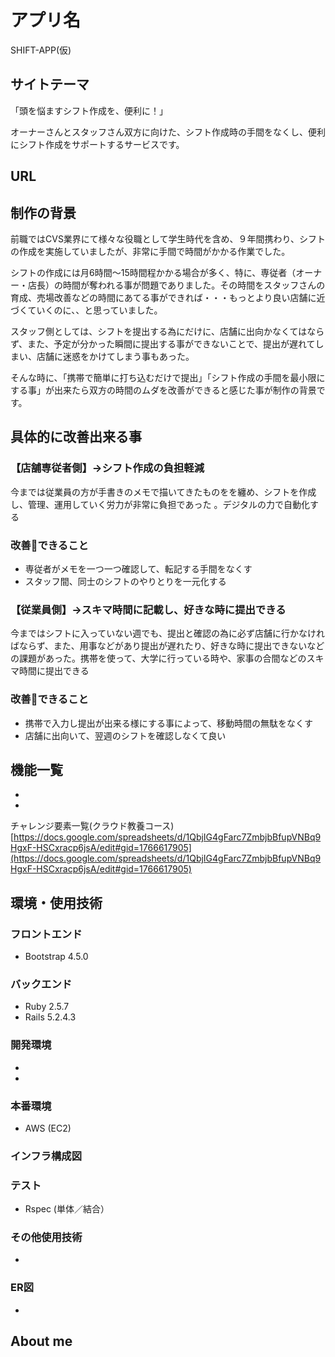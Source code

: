 # アプリ名
SHIFT-APP(仮)


## サイトテーマ

「頭を悩ますシフト作成を、便利に！」

オーナーさんとスタッフさん双方に向けた、シフト作成時の手間をなくし、便利にシフト作成をサポートするサービスです。

## URL

[]()


## 制作の背景

前職ではCVS業界にて様々な役職として学生時代を含め、９年間携わり、シフトの作成を実施していましたが、非常に手間で時間がかかる作業でした。

シフトの作成には月6時間〜15時間程かかる場合が多く、特に、専従者（オーナー・店長）の時間が奪われる事が問題でありました。その時間をスタッフさんの育成、売場改善などの時間にあてる事ができれば・・・もっとより良い店舗に近づくていくのに、、と思っていました。

スタッフ側としては、シフトを提出する為にだけに、店舗に出向かなくてはならず、また、予定が分かった瞬間に提出する事ができないことで、提出が遅れてしまい、店舗に迷惑をかけてしまう事もあった。

そんな時に、「携帯で簡単に打ち込むだけで提出」「シフト作成の手間を最小限にする事」が出来たら双方の時間のムダを改善ができると感じた事が制作の背景です。


## 具体的に改善出来る事

### 【店舗専従者側】→シフト作成の負担軽減
今までは従業員の方が手書きのメモで描いてきたものをを纏め、シフトを作成し、管理、運用していく労力が非常に負担であった 。デジタルの力で自動化する

### 改善できること
-  専従者がメモを一つ一つ確認して、転記する手間をなくす
-  スタッフ間、同士のシフトのやりとりを一元化する

### 【従業員側】→スキマ時間に記載し、好きな時に提出できる
今まではシフトに入っていない週でも、提出と確認の為に必ず店舗に行かなければならず、また、用事などがあり提出が遅れたり、好きな時に提出できないなどの課題があった。携帯を使って、大学に行っている時や、家事の合間などのスキマ時間に提出できる

### 改善できること
-  携帯で入力し提出が出来る様にする事によって、移動時間の無駄をなくす
- 店舗に出向いて、翌週のシフトを確認しなくて良い

## 機能一覧
-
-


チャレンジ要素一覧(クラウド教養コース)
[https://docs.google.com/spreadsheets/d/1QbjIG4gFarc7ZmbjbBfupVNBq9HgxF-HSCxracp6jsA/edit#gid=1766617905](https://docs.google.com/spreadsheets/d/1QbjIG4gFarc7ZmbjbBfupVNBq9HgxF-HSCxracp6jsA/edit#gid=1766617905)

## 環境・使用技術

### フロントエンド

-   Bootstrap 4.5.0

### バックエンド

-   Ruby 2.5.7
-   Rails 5.2.4.3

### 開発環境

-
-

### 本番環境

-   AWS (EC2)

### インフラ構成図

### テスト

-   Rspec (単体／結合）

### その他使用技術

-

### ER図
-



## About me

